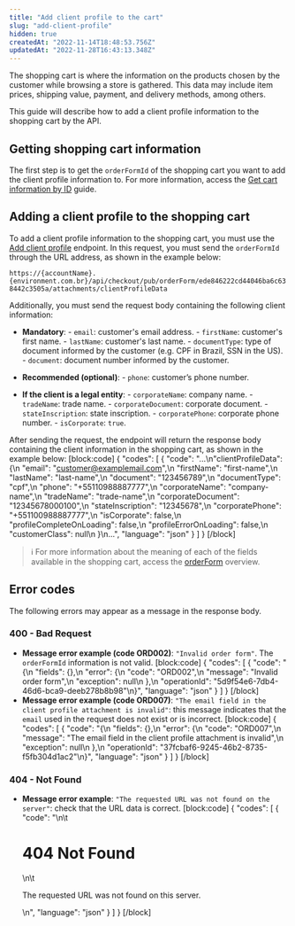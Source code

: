 ```yaml
---
title: "Add client profile to the cart"
slug: "add-client-profile"
hidden: true
createdAt: "2022-11-14T18:48:53.756Z"
updatedAt: "2022-11-28T16:43:13.348Z"
---
```

The shopping cart is where the information on the products chosen by the customer while browsing a store is gathered. This data may include item prices, shipping value, payment, and delivery methods, among others.

This guide will describe how to add a client profile information to the shopping cart by the API.

## Getting shopping cart information

The first step is to get the `orderFormId` of the shopping cart you want to add the client profile information to. For more information, access the [Get cart information by ID](https://developers.vtex.com/vtex-rest-api/docs/get-cart-information-by-id) guide.

## Adding a client profile to the shopping cart

To add a client profile information to the shopping cart, you must use the [Add client profile](https://developers.vtex.com/vtex-rest-api/reference/addclientprofile) endpoint. In this request, you must send the `orderFormId` through the URL address, as shown in the example below:

`https://{accountName}.{environment.com.br}/api/checkout/pub/orderForm/ede846222cd44046ba6c638442c3505a/attachments/clientProfileData`

Additionally, you must send the request body containing the following client information:

- **Mandatory**:
      - `email`: customer's email address.
      - `firstName`: customer's first name.
      - `lastName`: customer's last name.
      - `documentType`: type of document informed by the customer (e.g. CPF in Brazil, SSN in the US).
      - `document`: document number informed by the customer.

- **Recommended (optional)**:
      - `phone`: customer’s phone number.

- **If the client is a legal entity**:
      - `corporateName`: company name.
      - `tradeName`: trade name.
      - `corporateDocument`: corporate document.
      - `stateInscription`: state inscription.
      - `corporatePhone`: corporate phone number.
      - `isCorporate`: `true`.

After sending the request, the endpoint will return the response body containing the client information in the shopping cart, as shown in the example below:
[block:code]
{
  "codes": [
    {
      "code": "...\n\"clientProfileData\": {\n        \"email\": \"customer@examplemail.com\",\n        \"firstName\": \"first-name\",\n        \"lastName\": \"last-name\",\n        \"document\": \"123456789\",\n        \"documentType\": \"cpf\",\n        \"phone\": \"+55110988887777\",\n        \"corporateName\": \"company-name\",\n        \"tradeName\": \"trade-name\",\n        \"corporateDocument\": \"12345678000100\",\n        \"stateInscription\": \"12345678\",\n        \"corporatePhone\": \"+551100988887777\",\n        \"isCorporate\": false,\n        \"profileCompleteOnLoading\": false,\n        \"profileErrorOnLoading\": false,\n        \"customerClass\": null\n    }\n...",
      "language": "json"
    }
  ]
}
[/block]

> ℹ️️ For more information about the meaning of each of the fields available in the shopping cart, access the [orderForm](https://developers.vtex.com/vtex-rest-api/reference/orderform-fields) overview.

## Error codes

The following errors may appear as a message in the response body.

### 400 - Bad Request

- **Message error example (code ORD002)**: `"Invalid order form"`. The `orderFormId` information is not valid.
[block:code]
{
  "codes": [
    {
      "code": "{\n    \"fields\": {},\n    \"error\": {\n        \"code\": \"ORD002\",\n        \"message\": \"Invalid order form\",\n        \"exception\": null\n    },\n    \"operationId\": \"5d9f54e6-7db4-46d6-bca9-deeb278b8b98\"\n}",
      "language": "json"
    }
  ]
}
[/block]
- **Message error example (code ORD007)**: `"The email field in the client profile attachment is invalid"`: this message indicates that the `email` used in the request does not exist or is incorrect.
[block:code]
{
  "codes": [
    {
      "code": "{\n    \"fields\": {},\n    \"error\": {\n        \"code\": \"ORD007\",\n        \"message\": \"The email field in the client profile attachment is invalid\",\n        \"exception\": null\n    },\n    \"operationId\": \"37fcbaf6-9245-46b2-8735-f5fb304d1ac2\"\n}",
      "language": "json"
    }
  ]
}
[/block]
### 404 - Not Found

- **Message error example**: `"The requested URL was not found on the server"`: check that the URL data is correct.
[block:code]
{
  "codes": [
    {
      "code": "<body>\n\t<h1>404 Not Found</h1>\n\t<p>The requested URL was not found on this server.</p>\n</body>",
      "language": "json"
    }
  ]
}
[/block]